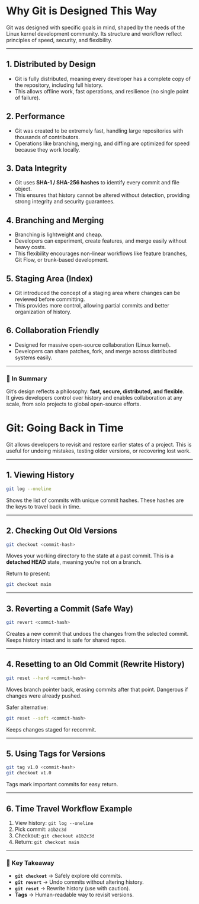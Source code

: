 # Why Git is Designed This Way

Git was designed with specific goals in mind, shaped by the needs of the Linux kernel development community. Its structure and workflow reflect principles of speed, security, and flexibility.

---

## 1. Distributed by Design
- Git is fully distributed, meaning every developer has a complete copy of the repository, including full history.  
- This allows offline work, fast operations, and resilience (no single point of failure).

## 2. Performance
- Git was created to be extremely fast, handling large repositories with thousands of contributors.  
- Operations like branching, merging, and diffing are optimized for speed because they work locally.

## 3. Data Integrity
- Git uses **SHA-1 / SHA-256 hashes** to identify every commit and file object.  
- This ensures that history cannot be altered without detection, providing strong integrity and security guarantees.

## 4. Branching and Merging
- Branching is lightweight and cheap.  
- Developers can experiment, create features, and merge easily without heavy costs.  
- This flexibility encourages non-linear workflows like feature branches, Git Flow, or trunk-based development.

## 5. Staging Area (Index)
- Git introduced the concept of a staging area where changes can be reviewed before committing.  
- This provides more control, allowing partial commits and better organization of history.

## 6. Collaboration Friendly
- Designed for massive open-source collaboration (Linux kernel).  
- Developers can share patches, fork, and merge across distributed systems easily.

---

### 🔑 In Summary
Git’s design reflects a philosophy: **fast, secure, distributed, and flexible**.  
It gives developers control over history and enables collaboration at any scale, from solo projects to global open-source efforts.




# Git: Going Back in Time

Git allows developers to revisit and restore earlier states of a project. This is useful for undoing mistakes, testing older versions, or recovering lost work.

---

## 1. Viewing History
```bash
git log --oneline
```
Shows the list of commits with unique commit hashes. These hashes are the keys to travel back in time.

---

## 2. Checking Out Old Versions
```bash
git checkout <commit-hash>
```
Moves your working directory to the state at a past commit. This is a **detached HEAD** state, meaning you’re not on a branch.

Return to present:
```bash
git checkout main
```

---

## 3. Reverting a Commit (Safe Way)
```bash
git revert <commit-hash>
```
Creates a new commit that undoes the changes from the selected commit. Keeps history intact and is safe for shared repos.

---

## 4. Resetting to an Old Commit (Rewrite History)
```bash
git reset --hard <commit-hash>
```
Moves branch pointer back, erasing commits after that point. Dangerous if changes were already pushed.

Safer alternative:
```bash
git reset --soft <commit-hash>
```
Keeps changes staged for recommit.

---

## 5. Using Tags for Versions
```bash
git tag v1.0 <commit-hash>
git checkout v1.0
```
Tags mark important commits for easy return.

---

## 6. Time Travel Workflow Example
1. View history: `git log --oneline`  
2. Pick commit: `a1b2c3d`  
3. Checkout: `git checkout a1b2c3d`  
4. Return: `git checkout main`

---

### 🔑 Key Takeaway
- **`git checkout`** → Safely explore old commits.  
- **`git revert`** → Undo commits without altering history.  
- **`git reset`** → Rewrite history (use with caution).  
- **Tags** → Human-readable way to revisit versions.
